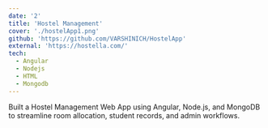 ```yaml
---
date: '2'
title: 'Hostel Management'
cover: './hostelApp1.png'
github: 'https://github.com/VARSHINICH/HostelApp'
external: 'https://hostella.com/'
tech:
  - Angular
  - Nodejs
  - HTML
  - Mongodb
---
```


Built a Hostel Management Web App using Angular, Node.js, and MongoDB to streamline room allocation, student records, and admin workflows.
